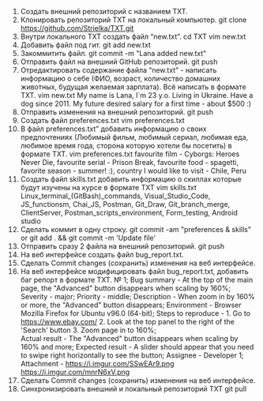  1. Создать внешний репозиторий c названием TXT.
 2. Клонировать репозиторий TXT на локальный компьютер.
 	git clone https://github.com/Strielka/TXT.git
 3. Внутри локального TXT создать файл “new.txt”.
 	cd TXT
 	vim new.txt
 4. Добавить файл под гит.
 	git add new.txt
 5. Закоммитить файл.
 	git commit -m "Lana added new.txt"
 6. Отправить файл на внешний GitHub репозиторий.
 	git push
 7. Отредактировать содержание файла “new.txt” - написать информацию о себе (ФИО, возраст, количество домашних животных, будущая желаемая зарплата). Всё написать в формате TXT.
 	vim new.txt
 	My name is Lana, I`m 23 y.o. Living in Ukraine. Have a dog since 2011.
	My future desired salary for a first time - about $500 :)
 8. Отправить изменения на внешний репозиторий.
 	git push
 9. Создать файл preferences.txt
 	vim preferences.txt
 10. В файл preferences.txt” добавить информацию о своих предпочтениях (Любимый фильм, любимый сериал, любимая еда, любимое время года, сторона которую хотели бы посетить) в формате TXT.
 	vim preferences.txt
 	favourite film - Cyborgs: Heroes Never Die,
    favourite serial - Prison Break,
    favourite food - spagetti,
    favorite season - summer! :),
    country I  would like to visit - Chile, Peru
 11. Создать файл skills.txt добавить информацию о скиллах которые будут изучены на курсе в формате TXT
 	vim skills.txt
 	Linux_terminal_(GitBash)_commands, Visual_Studio_Code, JS_functionsm, Chai_JS, Postman, Git_Draw, Git_branch_merge, ClientServer, Postman_scripts_environment, Form_testing, Android studio
 12. Сделать коммит в одну строку.
 	git commit -am "preferences & skills"
 	or   git add . && git commit -m 'Update file'
13. Отправить сразу 2 файла на внешний репозиторий.
	git push
 14. На веб интерфейсе создать файл bug_report.txt.
 15. Сделать Commit changes (сохранить) изменения на веб интерфейсе.
 16. На веб интерфейсе модифицировать файл bug_report.txt, добавить баг репорт в формате TXT.
	№ 1; 
	Bug summary - At the top of the main page, the "Advanced" button disappears when scaling by 160%;	
	Severity - major;
	Priority - middle; 
	Description - When zoom in by 160% or more, the "Advanced" button disappears;
	Environment - Browser Mozilla Firefox for Ubuntu v96.0 (64-bit);
	Steps to reproduce - 1. Go to https://www.ebay.com/ 2. Look at the top panel to the right of the 'Search' button 3. Zoom page in to 160%;	
	Actual result - The "Advanced" button disappears when scaling by 160% and more;
	Expected result - A slider should appear that you need to swipe right horizontally to see the button; 
	Assignee - Developer 1;	
	Attachment - https://i.imgur.com/SSwEAr9.png  https://i.imgur.com/mnrN6xV.png 
 17. Сделать Commit changes (сохранить) изменения на веб интерфейсе.
 18. Синхронизировать внешний и локальный репозиторий TXT
 	git pull
